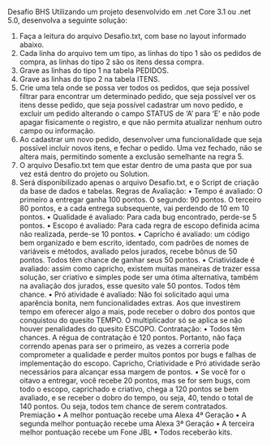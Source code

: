 Desafio BHS
Utilizando um projeto desenvolvido em .net Core 3.1 ou .net 5.0, desenvolva a seguinte solução:
1)	Faça a leitura do arquivo Desafio.txt, com base no layout informado abaixo.
2)	Cada linha do arquivo tem um tipo, as linhas do tipo 1 são os pedidos de compra, as linhas do tipo 2 são os itens dessa compra.
3)	Grave as linhas do tipo 1 na tabela PEDIDOS.
4)	Grave as linhas do tipo 2 na tabela ITENS.
5)	Crie uma tela onde se possa ver todos os pedidos, que seja possível filtrar para encontrar um determinado pedido, que seja possível ver os itens desse pedido, que seja possível cadastrar um novo pedido, e excluir um pedido alterando o campo STATUS de ‘A’ para ‘E’ e não pode apagar fisicamente o registro, e que não permita atualizar nenhum outro campo ou informação.
6)	Ao cadastrar um novo pedido, desenvolver uma funcionalidade que seja possível incluir novos itens, e fechar o pedido. Uma vez fechado, não se altera mais, permitindo somente a exclusão semelhante na regra 5.
7)	O arquivo Desafio.txt tem que estar dentro de uma pasta que por sua vez está dentro do projeto ou Solution.
8)	Será disponibilizado apenas o arquivo Desafio.txt, e o Script de criação da base de dados e tabelas.
Regras de Avaliação:
•	Tempo é avaliado: O primeiro a entregar ganha 100 pontos. O segundo: 90 pontos. O terceiro 80 pontos, e a cada entrega subsequente, vai perdendo de 10 em 10 pontos.
•	Qualidade é avaliado: Para cada bug encontrado, perde-se 5 pontos.
•	Escopo é avaliado: Para cada regra de escopo definida acima não realizada, perde-se 10 pontos.
•	Capricho é avaliado: um código bem organizado e bem escrito, identado, com padrões de nomes de variáveis e métodos, avaliado pelos jurados, recebe bônus de 50 pontos. Todos têm chance de ganhar seus 50 pontos.
•	Criatividade é avaliado: assim como capricho, existem muitas maneiras de trazer essa solução, ser criativo e simples pode ser uma ótima alternativa, também na avaliação dos jurados, esse quesito vale 50 pontos. Todos têm chance.
•	Pró atividade é avaliado: Não foi solicitado aqui uma aparência bonita, nem funcionalidades extras. Aos que investirem tempo em oferecer algo a mais, pode receber o dobro dos pontos que conquistou do quesito TEMPO. O multiplicador só se aplica se não houver penalidades do quesito ESCOPO.
Contratação:
•	Todos têm chances. A régua de contratação é 120 pontos. Portanto, não faça correndo apenas para ser o primeiro, as vezes a correria pode comprometer a qualidade e perder muitos pontos por bugs e falhas de implementação do escopo. Capricho, Criatividade e Pró atividade serão necessários para alcançar essa margem de pontos.
•	Se você for o oitavo a entregar, você recebe 20 pontos, mas se for sem bugs, com todo o escopo, caprichado e criativo, chega a 120 pontos se bem avaliado, e se receber o dobro do tempo, ou seja, 40, tendo o total de 140 pontos. Ou seja, todos tem chance de serem contratados.
Premiação
•	A melhor pontuação recebe uma Alexa 4ª Geração
•	A segunda melhor pontuação recebe uma Alexa 3ª Geração
•	A terceira melhor pontuação recebe um Fone JBL
•	Todos receberão kits.
